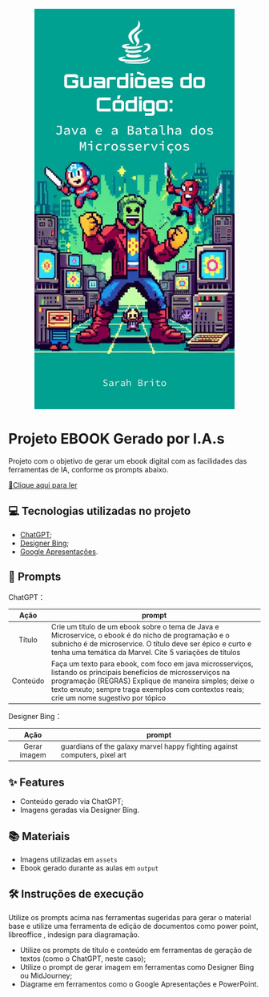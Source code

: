 <p align="center">
<img 
    src="./assets/ebook_bootcamp_ia.jpg"
    width="400"  
/>
</p>

# Projeto EBOOK Gerado por I.A.s

Projeto com o objetivo de gerar um ebook digital com as facilidades das ferramentas de IA, conforme os prompts abaixo.

<a href="https://github.com/sarahneuburger/prompts-recipe-to-create-a-ebook/blob/main/output/ebook_bootcamp_ia.pdf" title="View PDF now"> 📕Clique aqui para ler</a>

## 💻 Tecnologias utilizadas no projeto

- [ChatGPT](https://chat.openai.com/);
- [Designer Bing](https://www.bing.com/images/create);
- [Google Apresentações](https://docs.google.com/presentation/create?hl=pt-BR).

## 🧠 Prompts


ChatGPT：

|   Ação   | prompt                                                                                                                                                                                                                                                                         |
| :------: | ------------------------------------------------------------------------------------------------------------------------------------------------------------------------------------------------------------------------------------------------------------------------------ |
|  Título  | Crie um título de um ebook sobre o tema de Java e Microservice, o ebook é do nicho de programação e o subnicho é de microservice. O título deve ser épico e curto e tenha uma temática da Marvel. Cite 5 variações de títulos |
| Conteúdo | Faça um texto para ebook, com foco em java microsserviços, listando os principais benefícios de microsserviços na programação {REGRAS} Explique de maneira simples; deixe o texto enxuto; sempre traga exemplos com contextos reais; crie um nome sugestivo por tópico |


Designer Bing：

|  Ação  | prompt                                                                                 |
| :----: | -------------------------------------------------------------------------------------- |
| Gerar imagem | guardians of the galaxy marvel happy fighting against computers, pixel art |

## ✨ Features

- Conteúdo gerado via ChatGPT;
- Imagens geradas via Designer Bing.

## 📚 Materiais

- Imagens utilizadas em `assets`
- Ebook gerado durante as aulas em `output`

## 🛠️ Instruções de execução

Utilize os prompts acima nas ferramentas sugeridas para gerar o material base e utilize uma ferramenta de edição de documentos como power point, libreoffice , indesign para diagramação.

- Utilize os prompts de título e conteúdo em ferramentas de geração de textos (como o ChatGPT, neste caso);
- Utilize o prompt de gerar imagem em ferramentas como Designer Bing ou MidJourney;
- Diagrame em ferramentos como o Google Apresentações e PowerPoint.

